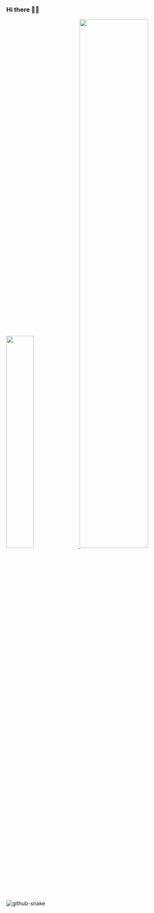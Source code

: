 ### Hi there 👋😆


<!--
![github-contribution-grid-snake](https://github.com/mozillazg/mozillazg/blob/github-contribution-grid-snake/github-contribution-grid-snake.svg)
-->

<!--
![github-contribution-grid-snake](https://cdn.jsdelivr.net/gh/mozillazg/mozillazg@github-contribution-grid-snake/github-contribution-grid-snake.svg)
-->

<!--
**mozillazg/mozillazg** is a ✨ _special_ ✨ repository because its `README.md` (this file) appears on your GitHub profile.

Here are some ideas to get you started:

- 🔭 I’m currently working on ...
- 🌱 I’m currently learning ...
- 👯 I’m looking to collaborate on ...
- 🤔 I’m looking for help with ...
- 💬 Ask me about ...
- 📫 How to reach me: ...
- 😄 Pronouns: ...
- ⚡ Fun fact: ...
-->

<a href="https://github.com/saber233">
  <image width='38%' src="https://github-readme-stats.vercel.app/api?username=saber233&show_icons=true&include_all_commits=false&hide_border=true&hide=contribs&theme=vue" />
</a>
<a href="https://github.com/saber233">
  <image width='60%' src="https://cdn.jsdelivr.net/gh/saber233/saber233@github-contribution-grid-snake/github-contribution-grid-snake.svg" />
</a>
    
<picture>
  <source media="(prefers-color-scheme: dark)" srcset="https://cdn.jsdelivr.net/gh/saber233/saber233@github-contribution-grid-snake/github-snake-dark.svg" />
  <img alt="github-snake" src="https://cdn.jsdelivr.net/gh/saber233/saber233@github-contribution-grid-snake/github-snake-dark.svg" />
</picture>
